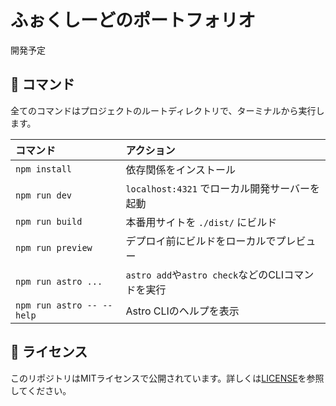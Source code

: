 # ふぉくしーどのポートフォリオ
開発予定

## 🧞 コマンド
全てのコマンドはプロジェクトのルートディレクトリで、ターミナルから実行します。

| コマンド                   | アクション                                           |
| :------------------------ | :----------------------------------------------- |
| `npm install`             | 依存関係をインストール                                |
| `npm run dev`             | `localhost:4321` でローカル開発サーバーを起動          |
| `npm run build`           | 本番用サイトを `./dist/` にビルド                    |
| `npm run preview`         | デプロイ前にビルドをローカルでプレビュー                |
| `npm run astro ...`       | `astro add`や`astro check`などのCLIコマンドを実行    |
| `npm run astro -- --help` | Astro CLIのヘルプを表示                            |

## 📄 ライセンス
このリポジトリはMITライセンスで公開されています。詳しくは[LICENSE](LICENSE)を参照してください。
